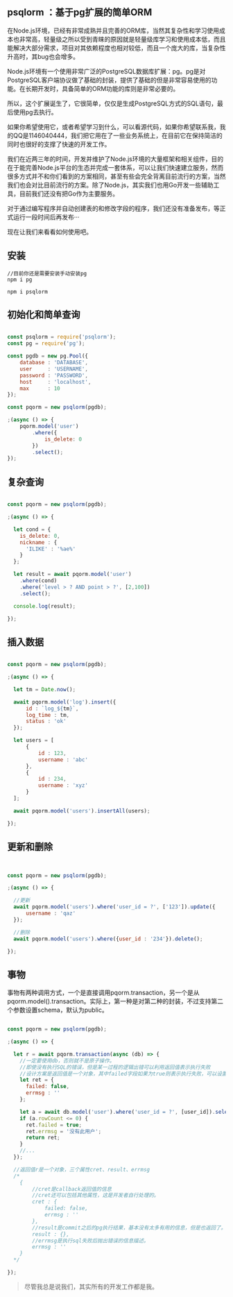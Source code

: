 ## psqlorm ：基于pg扩展的简单ORM

在Node.js环境，已经有非常成熟并且完善的ORM库，当然其复杂性和学习使用成本也非常高，轻量级之所以受到青睐的原因就是轻量级库学习和使用成本低，而且能解决大部分需求，项目对其依赖程度也相对较低，而且一个庞大的库，当复杂性升高时，其bug也会增多。

Node.js环境有一个使用非常广泛的PostgreSQL数据库扩展：pg。pg是对PostgreSQL客户端协议做了基础的封装，提供了基础的但是非常容易使用的功能。在长期开发时，具备简单的ORM功能的库则是非常必要的。

所以，这个扩展诞生了，它很简单，仅仅是生成PostgreSQL方式的SQL语句，最后使用pg去执行。

如果你希望使用它，或者希望学习到什么，可以看源代码，如果你希望联系我，我的QQ是1146040444，我们把它用在了一些业务系统上，在目前它在保持简洁的同时也很好的支撑了快速的开发工作。

我们在近两三年的时间，开发并维护了Node.js环境的大量框架和相关组件，目的在于能完善Node.js平台的生态并完成一套体系，可以让我们快速建立服务，然而很多方式并不和你们看到的方案相同，甚至有些会完全背离目前流行的方案，当然我们也会对比目前流行的方案。除了Node.js，其实我们也用Go开发一些辅助工具，目前我们还没有把Go作为主要服务。

对于通过编写程序并自动创建表的和修改字段的程序，我们还没有准备发布，等正式运行一段时间后再发布···

现在让我们来看看如何使用吧。

## 安装

```
//目前你还是需要安装手动安装pg
npm i pg

npm i psqlorm

```

## 初始化和简单查询

``` JavaScript

const psqlorm = require('psqlorm');
const pg = require('pg');

const pgdb = new pg.Pool({
    database : 'DATABASE',
    user     : 'USERNAME',
    password : 'PASSWORD',
    host     : 'localhost',
    max      : 10
});

const pqorm = new psqlorm(pgdb);

;(async () => {
    pqorm.model('user')
        .where({
            is_delete: 0
        })
        .select();
});


```

## 复杂查询

``` JavaScript

const pqorm = new psqlorm(pgdb);

;(async () => {

  let cond = {
    is_delete: 0,
    nickname : {
      'ILIKE' : '%ae%'
    }
  };

  let result = await pqorm.model('user')
    .where(cond)
    .where('level > ? AND point > ?', [2,100])
    .select();

  console.log(result);

});

```

## 插入数据

``` JavaScript

const pqorm = new psqlorm(pgdb);

;(async () => {

  let tm = Date.now();

  await pqorm.model('log').insert({
      id : `log_${tm}`,
      log_time : tm,
      status : 'ok'
  });

  let users = [
      {
          id : 123,
          username : 'abc'
      },
      {
          id : 234,
          username : 'xyz'
      }
  ];

  await pqorm.model('users').insertAll(users);

});

```

## 更新和删除

``` JavaScript


const pqorm = new psqlorm(pgdb);

;(async () => {

  //更新
  await pqorm.model('users').where('user_id = ?', ['123']).update({
      username : 'qaz'
  });

  //删除
  await pqorm.model('users').where({user_id : '234'}).delete();

});

```

## 事物

事物有两种调用方式，一个是直接调用pqorm.transaction，另一个是从pqorm.model().transaction。实际上，第一种是对第二种的封装，不过支持第二个参数设置schema，默认为public。

``` JavaScript

const pqorm = new psqlorm(pgdb);

;(async () => {

  let r = await pqorm.transaction(async (db) => {
    //一定要使用db，否则就不是原子操作。
    //即使没有执行SQL的错误，但是某一过程的逻辑出错可以利用返回值表示执行失败
    //设计方案是返回值是一个对象，其中failed字段如果为true则表示执行失败，可以设置errmsg描述错误信息。
    let ret = {
      failed: false,
      errmsg : ''
    };

    let a = await db.model('user').where('user_id = ?', [user_id]).select();
    if (a.rowCount <= 0) {
      ret.failed = true;
      ret.errmsg = '没有此用户';
      return ret;
    }
    //...
  });

  //返回值r是一个对象，三个属性cret、result、errmsg
  /*
    {
        //cret是callback返回值的信息
        //cret还可以包括其他属性，这是开发者自行处理的。
        cret : {
            failed: false,
            errmsg : ''
        },
        //result是commit之后的pg执行结果，基本没有太多有用的信息，但是也返回了。
        result : {},
        //errmsg是执行sql失败后抛出错误的信息描述。
        errmsg : ''
    }
  */

});


```

> 尽管我总是说我们，其实所有的开发工作都是我。
